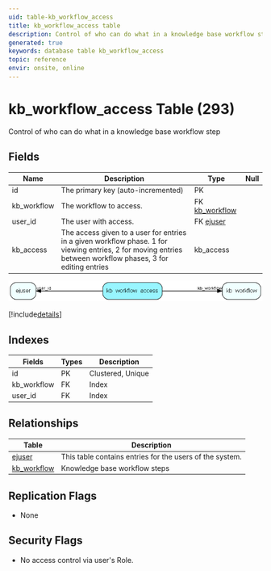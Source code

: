 ```yaml
---
uid: table-kb_workflow_access
title: kb_workflow_access table
description: Control of who can do what in a knowledge base workflow step
generated: true
keywords: database table kb_workflow_access
topic: reference
envir: onsite, online
---
```


# kb\_workflow\_access Table (293)

Control of who can do what in a knowledge base workflow step

## Fields

| Name | Description | Type | Null |
|------|-------------|------|:----:|
|id|The primary key (auto-incremented)|PK| |
|kb\_workflow|The workflow to access.|FK [kb_workflow](kb-workflow.md)| |
|user\_id|The user with access.|FK [ejuser](ejuser.md)| |
|kb\_access|The access given to a user for entries in a given workflow phase. 1 for viewing entries, 2 for moving entries between workflow phases, 3 for editing entries|kb_access| |


![kb_workflow_access table relationship diagram](./media/kb_workflow_access.png)

[!include[details](./includes/kb-workflow-access.md)]

## Indexes

| Fields | Types | Description |
|--------|-------|-------------|
|id |PK |Clustered, Unique |
|kb\_workflow |FK |Index |
|user\_id |FK |Index |

## Relationships

| Table|  Description |
|------|-------------|
|[ejuser](ejuser.md)  |This table contains entries for the users of the system. |
|[kb\_workflow](kb-workflow.md)  |Knowledge base workflow steps |


## Replication Flags

* None

## Security Flags

* No access control via user's Role.

